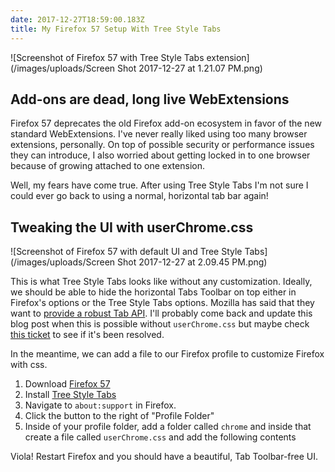 ```yaml
---
date: 2017-12-27T18:59:00.183Z
title: My Firefox 57 Setup With Tree Style Tabs
---
```

![Screenshot of Firefox 57 with Tree Style Tabs extension](/images/uploads/Screen Shot 2017-12-27 at 1.21.07 PM.png)

## Add-ons are dead, long live WebExtensions

Firefox 57 deprecates the old Firefox add-on ecosystem in favor of the new standard WebExtensions. I've never really liked using too many browser extensions, personally. On top of possible security or performance issues they can introduce, I also worried about getting locked in to one browser because of growing attached to one extension.

Well, my fears have come true. After using Tree Style Tabs I'm not sure I could ever go back to using a normal, horizontal tab bar again!

## Tweaking the UI with userChrome.css

![Screenshot of Firefox 57 with default UI and Tree Style Tabs](/images/uploads/Screen Shot 2017-12-27 at 2.09.45 PM.png)

This is what Tree Style Tabs looks like without any customization. Ideally, we should be able to hide the horizontal Tabs Toolbar on top either in Firefox's options or the Tree Style Tabs options. Mozilla has said that they want to [provide a robust Tab API](https://blog.mozilla.org/addons/2017/11/03/keeping-tabs-tab-api/). I'll probably come back and update this blog post when this is possible without `userChrome.css` but maybe check [this ticket](https://blog.mozilla.org/addons/2017/11/03/keeping-tabs-tab-api/) to see if it's been resolved.

In the meantime, we can add a file to our Firefox profile to customize Firefox with css.

1. Download [Firefox 57](https://www.mozilla.org/en-US/firefox/new/)
2. Install [Tree Style Tabs](https://addons.mozilla.org/en-US/firefox/addon/tree-style-tab/)
3. Navigate to `about:support` in Firefox.
4. Click the button to the right of "Profile Folder"
5. Inside of your profile folder, add a folder called `chrome` and inside that create a file called `userChrome.css` and add the following contents

<script src="https://gist.github.com/dj/2ab3aa20fa1076d4e28dfcc6d1e519c3.js"></script>

Viola! Restart Firefox and you should have a beautiful, Tab Toolbar-free UI.
